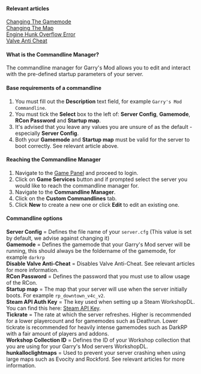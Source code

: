 #### Relevant articles
[Changing The Gamemode](https://help.hexanenetworks.com/garrys-mod/server-configuration/changing-the-gamemode)  
[Changing The Map](https://help.hexanenetworks.com/garrys-mod/server-configuration/changing-the-map)  
[Engine Hunk Overflow Error](https://help.hexanenetworks.com/garrys-mod/debugging/engine-hunk-overflow-error)  
[Valve Anti Cheat](https://support.steampowered.com/kb_article.php?p_faqid=370)  

#### What is the Commandline Manager?
The commandline manager for Garry's Mod allows you to edit and interact with the pre-defined startup parameters of your server.

#### Base requirements of a commandline
1. You must fill out the **Description** text field, for example ``Garry's Mod Commandline``.
2. You must tick the **Select** box to the left of: **Server Config**, **Gamemode**, **RCon Password** and **Startup map**.
3. It's advised that you leave any values you are unsure of as the default - especially **Server Config**.
4. Both your **Gamemode** and **Startup map** must be valid for the server to boot correctly. See relevant article above.

#### Reaching the Commandline Manager
1. Navigate to the [Game Panel](https://gamepanel.hexanenetworks.com) and proceed to login.
2. Click on **Game Services** button and if prompted select the server you would like to reach the commandline manager for.
3. Navigate to the **Commandline Manager**.
4. Click on the **Custom Commandlines** tab.
5. Click **New** to create a new one or click **Edit** to edit an existing one.

#### Commandline options
**Server Config** = Defines the file name of your ``server.cfg`` (This value is set by default, we advise against changing it)  
**Gamemode** = Defines the gamemode that your Garry's Mod server will be running, this should always be the foldername of the gamemode, for example ``darkrp``  
**Disable Valve Anti-Cheat** = Disables Valve Anti-Cheat. See relevant articles for more information.  
**RCon Password** = Defines the password that you must use to allow usage of the RCon.  
**Startup map** = The map that your server will use when the server initially boots. For example ``rp_downtown_v4c_v2``.  
**Steam API Auth Key** = The key used when setting up a Steam WorkshopDL. You can find this here: [Steam API Key](https://steamcommunity.com/dev/apikey).  
**Tickrate** = The rate at which the server refreshes. Higher is recommended for a lower playercount and for gamemodes such as Deathrun. Lower tickrate is recommended for heavily intense gamemodes such as DarkRP with a fair amount of players and addons.  
**Workshop Collection ID** = Defines the ID of your Workshop collection that you are using for your Garry's Mod servers WorkshopDL.  
**hunkalloclightmaps** = Used to prevent your server crashing when using large maps such as Evocity and Rockford. See relevant articles for more information.  